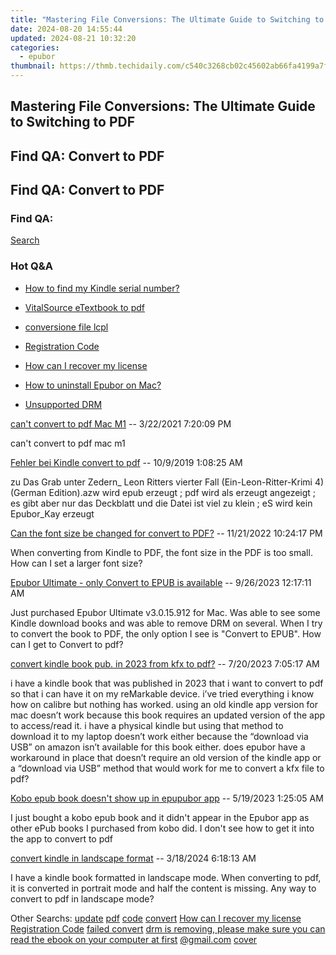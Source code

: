 ```yaml
---
title: "Mastering File Conversions: The Ultimate Guide to Switching to PDF"
date: 2024-08-20 14:55:44
updated: 2024-08-21 10:32:20
categories:
  - epubor
thumbnail: https://thmb.techidaily.com/c540c3268cb02c45602ab66fa4199a7f1fc574c2a3cdb76d27eef05ccb7d85f2.jpg
---
```


## Mastering File Conversions: The Ultimate Guide to Switching to PDF

## Find QA: Convert to PDF



## Find QA: Convert to PDF

### Find QA:

[Search](http://www.epubor.com/Search.aspx?SystemID=46 "Find QA") 

### Hot Q&A

* [How to find my Kindle serial number?](https://tools.techidaily.com/epubor/products/)
* [VitalSource eTextbook to pdf](https://tools.techidaily.com/epubor/products/)
* [conversione file lcpl](https://tools.techidaily.com/epubor/products/)
* [Registration Code](https://tools.techidaily.com/epubor/products/)

* [How can I recover my license](https://tools.techidaily.com/epubor/products/)
* [How to uninstall Epubor on Mac?](https://tools.techidaily.com/epubor/products/)
* [Unsupported DRM](https://tools.techidaily.com/epubor/products/)

[can't convert to pdf Mac M1](https://tools.techidaily.com/epubor/products/) \-- 3/22/2021 7:20:09 PM 

can't convert to pdf mac m1

[Fehler bei Kindle convert to pdf](https://tools.techidaily.com/epubor/products/) \-- 10/9/2019 1:08:25 AM 

zu Das Grab unter Zedern\_ Leon Ritters vierter Fall (Ein-Leon-Ritter-Krimi 4) (German Edition).azw wird epub erzeugt ; pdf wird als erzeugt angezeigt ; es gibt aber nur das Deckblatt und die Datei ist viel zu klein ; eS wird kein Epubor\_Kay erzeugt

[Can the font size be changed for convert to PDF?](https://tools.techidaily.com/epubor/products/) \-- 11/21/2022 10:24:17 PM 

When converting from Kindle to PDF, the font size in the PDF is too small. How can I set a larger font size?

[Epubor Ultimate - only Convert to EPUB is available](https://tools.techidaily.com/epubor/ultimate/) \-- 9/26/2023 12:17:11 AM 

Just purchased Epubor Ultimate v3.0.15.912 for Mac. Was able to see some Kindle download books and was able to remove DRM on several. When I try to convert the book to PDF, the only option I see is "Convert to EPUB". How can I get to Convert to pdf?

[convert kindle book pub. in 2023 from kfx to pdf?](https://tools.techidaily.com/epubor/products/) \-- 7/20/2023 7:05:17 AM 

i have a kindle book that was published in 2023 that i want to convert to pdf so that i can have it on my reMarkable device. i’ve tried everything i know how on calibre but nothing has worked. using an old kindle app version for mac doesn’t work because this book requires an updated version of the app to access/read it. i have a physical kindle but using that method to download it to my laptop doesn’t work either because the “download via USB” on amazon isn’t available for this book either. does epubor have a workaround in place that doesn’t require an old version of the kindle app or a “download via USB” method that would work for me to convert a kfx file to pdf?

[Kobo epub book doesn't show up in epupubor app](https://tools.techidaily.com/epubor/products/) \-- 5/19/2023 1:25:05 AM 

I just bought a kobo epub book and it didn't appear in the Epubor app as other ePub books I purchased from kobo did. I don't see how to get it into the app to convert to pdf  

[convert kindle in landscape format](https://tools.techidaily.com/epubor/products/) \-- 3/18/2024 6:18:13 AM 

I have a kindle book formatted in landscape mode. When converting to pdf, it is converted in portrait mode and half the content is missing. Any way to convert to pdf in landscape mode?

 Other Searchs: [update](https://tools.techidaily.com/epubor/products/) [pdf](https://tools.techidaily.com/epubor/products/) [code](https://tools.techidaily.com/epubor/products/) [convert](https://tools.techidaily.com/epubor/products/) [How can I recover my license](https://tools.techidaily.com/epubor/products/) [Registration Code](https://tools.techidaily.com/epubor/products/) [failed convert](https://tools.techidaily.com/epubor/products/) [drm is removing, please make sure you can read the ebook on your computer at first](https://tools.techidaily.com/epubor/products/) [@gmail.com](https://tools.techidaily.com/epubor/products/) [cover](https://tools.techidaily.com/epubor/products/)

<ins class="adsbygoogle"
     style="display:block"
     data-ad-format="autorelaxed"
     data-ad-client="ca-pub-7571918770474297"
     data-ad-slot="1223367746"></ins>



<ins class="adsbygoogle"
     style="display:block"
     data-ad-client="ca-pub-7571918770474297"
     data-ad-slot="8358498916"
     data-ad-format="auto"
     data-full-width-responsive="true"></ins>
